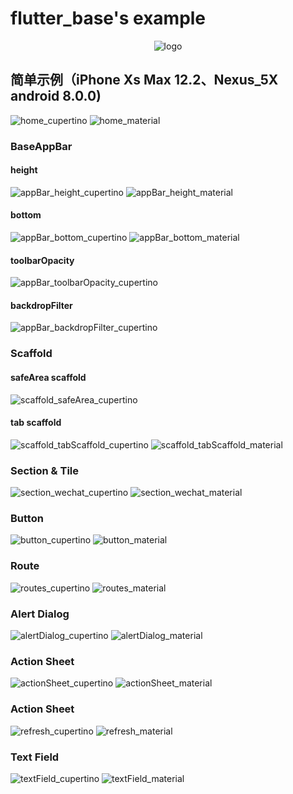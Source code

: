 # flutter_base's example

<p align="center">
  <img src="https://github.com/nillnil/flutter_base/blob/master/screenshot/logo.png?raw=true" alt="logo">
</p>

## 简单示例（iPhone Xs Max 12.2、Nexus_5X android 8.0.0)
<img src="https://github.com/nillnil/flutter_base/blob/master/example/screenshot/home_cupertino.png?raw=true" alt="home_cupertino">
<img src="https://github.com/nillnil/flutter_base/blob/master/example/screenshot/home_material.png?raw=true" alt="home_material">

### BaseAppBar
#### height
<img src="https://github.com/nillnil/flutter_base/blob/master/example/screenshot/app_bar/appBar_height_cupertino.gif?raw=true" alt="appBar_height_cupertino">
<img src="https://github.com/nillnil/flutter_base/blob/master/example/screenshot/app_bar/appBar_height_material.gif?raw=true" alt="appBar_height_material">

#### bottom
<img src="https://github.com/nillnil/flutter_base/blob/master/example/screenshot/app_bar/appBar_bottom_cupertino.gif?raw=true" alt="appBar_bottom_cupertino">
<img src="https://github.com/nillnil/flutter_base/blob/master/example/screenshot/app_bar/appBar_bottom_material.gif?raw=true" alt="appBar_bottom_material">

#### toolbarOpacity
<img src="https://github.com/nillnil/flutter_base/blob/master/example/screenshot/app_bar/appBar_toolbarOpacity_cupertino.gif?raw=true" alt="appBar_toolbarOpacity_cupertino">

#### backdropFilter
<img src="https://github.com/nillnil/flutter_base/blob/master/example/screenshot/app_bar/appBar_backdropFilter_cupertino.gif?raw=true" alt="appBar_backdropFilter_cupertino">

### Scaffold
#### safeArea scaffold
<img src="https://github.com/nillnil/flutter_base/blob/master/example/screenshot/scaffold/scaffold_safeArea_cupertino.gif?raw=true" alt="scaffold_safeArea_cupertino">

#### tab scaffold
<img src="https://github.com/nillnil/flutter_base/blob/master/example/screenshot/scaffold/scaffold_tabScaffold_cupertino.gif?raw=true" alt="scaffold_tabScaffold_cupertino">
<img src="https://github.com/nillnil/flutter_base/blob/master/example/screenshot/scaffold/scaffold_tabScaffold_material.gif?raw=true" alt="scaffold_tabScaffold_material">

### Section & Tile
<img src="https://github.com/nillnil/flutter_base/blob/master/example/screenshot/section/section_wechat_cupertino.gif?raw=true" alt="section_wechat_cupertino">
<img src="https://github.com/nillnil/flutter_base/blob/master/example/screenshot/section/section_wechat_material.gif?raw=true" alt="section_wechat_material">

### Button
<img src="https://github.com/nillnil/flutter_base/blob/master/example/screenshot/button/button_cupertino.gif?raw=true" alt="button_cupertino">
<img src="https://github.com/nillnil/flutter_base/blob/master/example/screenshot/button/button_material.gif?raw=true" alt="button_material">

### Route
<img src="https://github.com/nillnil/flutter_base/blob/master/example/screenshot/routes/routes_cupertino.gif?raw=true" alt="routes_cupertino">
<img src="https://github.com/nillnil/flutter_base/blob/master/example/screenshot/routes/routes_material.gif?raw=true" alt="routes_material">

### Alert Dialog
<img src="https://github.com/nillnil/flutter_base/blob/master/example/screenshot/alert_dialog/alertDialog_cupertino.gif?raw=true" alt="alertDialog_cupertino">
<img src="https://github.com/nillnil/flutter_base/blob/master/example/screenshot/alert_dialog/alertDialog_material.gif?raw=true" alt="alertDialog_material">

### Action Sheet
<img src="https://github.com/nillnil/flutter_base/blob/master/example/screenshot/action_sheet/actionSheet_cupertino.gif?raw=true" alt="actionSheet_cupertino">
<img src="https://github.com/nillnil/flutter_base/blob/master/example/screenshot/action_sheet/actionSheet_material.gif?raw=true" alt="actionSheet_material">

### Action Sheet
<img src="https://github.com/nillnil/flutter_base/blob/master/example/screenshot/refresh/refresh_cupertino.gif?raw=true" alt="refresh_cupertino">
<img src="https://github.com/nillnil/flutter_base/blob/master/example/screenshot/refresh/refresh_material.gif?raw=true" alt="refresh_material">

### Text Field
<img src="https://github.com/nillnil/flutter_base/blob/master/example/screenshot/text_field/textField_cupertino.gif?raw=true" alt="textField_cupertino">
<img src="https://github.com/nillnil/flutter_base/blob/master/example/screenshot/text_field/textField_material.gif?raw=true" alt="textField_material">